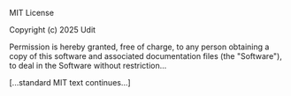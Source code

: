 MIT License

Copyright (c) 2025 Udit

Permission is hereby granted, free of charge, to any person obtaining a copy
of this software and associated documentation files (the "Software"), to deal
in the Software without restriction...

[...standard MIT text continues...]
